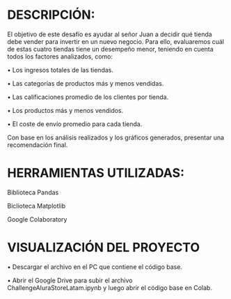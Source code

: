 # DESCRIPCIÓN:

El objetivo de este desafío es ayudar al señor Juan a decidir qué tienda debe vender para invertir en un nuevo negocio. 
Para ello, evaluaremos cuál de estas cuatro tiendas tiene un desempeño menor, teniendo en cuenta todos los factores analizados, como:

•	Los ingresos totales de las tiendas.

•	Las categorías de productos más y menos vendidas.

•	Las calificaciones promedio de los clientes por tienda.

•	Los productos más y menos vendidos.

•	El coste de envío promedio para cada tienda.

Con base en los análisis realizados y los gráficos generados, presentar una recomendación final.

# HERRAMIENTAS UTILIZADAS:

Biblioteca Pandas

Biclioteca Matplotlib

Google Colaboratory

# VISUALIZACIÓN DEL PROYECTO

•	Descargar el archivo en el PC que contiene el código base.

•	Abrir el Google Drive para subir el archivo  ChallengeAluraStoreLatam.ipynb y luego abrir el código base en Colab.

